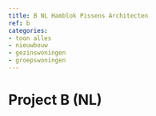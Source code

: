 ```yaml
---
title: B NL Hamblok Pissens Architecten
ref: b
categories:
- toon alles
- nieuwbouw
- gezinswoningen
- groepswoningen
---
```

# Project B (NL)